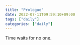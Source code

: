 ```yaml
---
title: "Prologue"
date: 2022-07-11T09:59:10+09:00
tags: ["daily"]
categories: ["daily"]
---
```


Time waits for no one.
